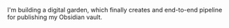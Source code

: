 I'm building a digital garden, which finally creates and end-to-end pipeline for publishing my Obsidian vault. 

